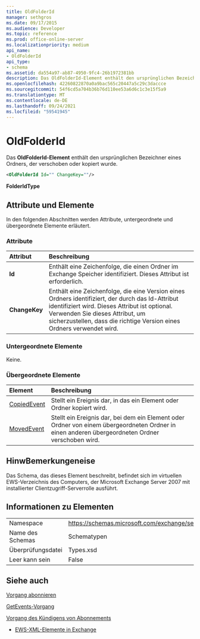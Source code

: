 ```yaml
---
title: OldFolderId
manager: sethgros
ms.date: 09/17/2015
ms.audience: Developer
ms.topic: reference
ms.prod: office-online-server
ms.localizationpriority: medium
api_name:
- OldFolderId
api_type:
- schema
ms.assetid: da554a97-ab87-4950-9fc4-26b1972381bb
description: Das OldFolderId-Element enthält den ursprünglichen Bezeichner eines Ordners, der verschoben oder kopiert wurde.
ms.openlocfilehash: 42260822870a0a9bac565c20447a5c29c3daccce
ms.sourcegitcommit: 54f6cd5a704b36b76d110ee53a6d6c1c3e15f5a9
ms.translationtype: MT
ms.contentlocale: de-DE
ms.lasthandoff: 09/24/2021
ms.locfileid: "59541945"
---
```

# <a name="oldfolderid"></a>OldFolderId

Das **OldFolderId-Element** enthält den ursprünglichen Bezeichner eines Ordners, der verschoben oder kopiert wurde. 
  
```xml
<OldFolderId Id="" ChangeKey=""/>
```

 **FolderIdType**
## <a name="attributes-and-elements"></a>Attribute und Elemente

In den folgenden Abschnitten werden Attribute, untergeordnete und übergeordnete Elemente erläutert.
  
### <a name="attributes"></a>Attribute

|**Attribut**|**Beschreibung**|
|:-----|:-----|
|**Id** <br/> |Enthält eine Zeichenfolge, die einen Ordner im Exchange Speicher identifiziert. Dieses Attribut ist erforderlich.  <br/> |
|**ChangeKey** <br/> |Enthält eine Zeichenfolge, die eine Version eines Ordners identifiziert, der durch das Id-Attribut identifiziert wird. Dieses Attribut ist optional. Verwenden Sie dieses Attribut, um sicherzustellen, dass die richtige Version eines Ordners verwendet wird.  <br/> |
   
### <a name="child-elements"></a>Untergeordnete Elemente

Keine.
  
### <a name="parent-elements"></a>Übergeordnete Elemente

|**Element**|**Beschreibung**|
|:-----|:-----|
|[CopiedEvent](copiedevent.md) <br/> |Stellt ein Ereignis dar, in das ein Element oder Ordner kopiert wird.  <br/> |
|[MovedEvent](movedevent.md) <br/> |Stellt ein Ereignis dar, bei dem ein Element oder Ordner von einem übergeordneten Ordner in einen anderen übergeordneten Ordner verschoben wird.  <br/> |
   
## <a name="remarks"></a>HinwBemerkungeneise

Das Schema, das dieses Element beschreibt, befindet sich im virtuellen EWS-Verzeichnis des Computers, der Microsoft Exchange Server 2007 mit installierter Clientzugriff-Serverrolle ausführt.
  
## <a name="element-information"></a>Informationen zu Elementen

|||
|:-----|:-----|
|Namespace  <br/> |https://schemas.microsoft.com/exchange/services/2006/types  <br/> |
|Name des Schemas  <br/> |Schematypen  <br/> |
|Überprüfungsdatei  <br/> |Types.xsd  <br/> |
|Leer kann sein  <br/> |False  <br/> |
   
## <a name="see-also"></a>Siehe auch



[Vorgang abonnieren](subscribe-operation.md)
  
[GetEvents-Vorgang](getevents-operation.md)
  
[Vorgang des Kündigens von Abonnements](unsubscribe-operation.md)


- [EWS-XML-Elemente in Exchange](ews-xml-elements-in-exchange.md)

